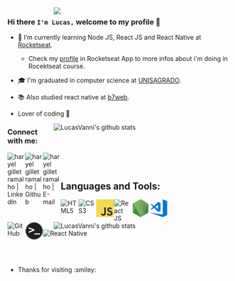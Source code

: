 <img align="right" width="400" src="https://www.cerebro.fit/uploads/thumbnails/course_thumbnails/course_thumbnail_default_70.jpg" />


### Hi there `I'm Lucas,` welcome to my profile 👋

- :rocket: I’m currently learning Node JS, React JS and React Native at [Rocketseat](https://rocketseat.com.br).
    - Check my [profile](https://app.rocketseat.com.br/me/lucas-vanni) in Rocketseat App to more infos about i'm doing in Rocektseat course. 
- :mortar_board: I'm graduated in computer science at [UNISAGRADO](https://unisagrado.edu.br).
- :books: Also studied react native at [b7web](https://b7web.com.br).

- Lover of coding :exploding_head:

<img align="right" width="400" src="https://github-readme-stats.vercel.app/api/top-langs/?username=LucasVanni&layout=compact&theme=algolia" alt="LucasVanni's github stats" />

### Connect with me: 
[<img align="left" alt="haryel gillet ramalho | LinkedIn"  width="40px" src="https://github.com/LucasVanni/LucasVanni/blob/LucasVanni-patch-1/imgs/linkedin.png" />][linkedin]
[<img align="left" alt="haryel gillet ramalho | Github" width="40px"  src="https://github.com/LucasVanni/LucasVanni/blob/LucasVanni-patch-1/imgs/github.png" />][github]
[<img align="left" alt="haryel gillet ramalho | E-mail" width="40px"  src="https://cdn.jsdelivr.net/npm/simple-icons@3.4.0/icons/microsoftoutlook.svg" />][outlook]

<br /><br />

## Languages and Tools:

<div>
  <a href="https://developer.mozilla.org/pt-BR/docs/Web/HTML/HTML5"> 
    <img align="left" alt="HTML5" width="40px" src="https://bognarjunior.files.wordpress.com/2014/12/1417589451_html-256.png?w=256" /> 
  </a>
  <a href="https://www.w3.org/Style/CSS/Overview.en.html">
    <img align="left" alt="CSS3" width="40px" src="https://i0.wp.com/www.tutorialwebdesign.com.br/wp-content/uploads/2015/07/css3.jpg?fit=250%2C237" />
  </a>
  <a href="https://developer.mozilla.org/pt-BR/docs/Web/JavaScript">
    <img align="left" alt="JavaScript" width="40px" src="https://raw.githubusercontent.com/github/explore/80688e429a7d4ef2fca1e82350fe8e3517d3494d/topics/javascript/javascript.png" />
  </a>
  <a href="https://pt-br.reactjs.org">
    <img align="left" alt="React JS" width="40px" src="https://raw.githubusercontent.com/jalbertsr/logo-badge-images/master/img/react_logo.png" />
  </a>
  <a href="https://nodejs.org/en/">
    <img align="left" alt="Node.js" width="40px" src="https://raw.githubusercontent.com/github/explore/80688e429a7d4ef2fca1e82350fe8e3517d3494d/topics/nodejs/nodejs.png" />
  </a>
  <a href="https://code.visualstudio.com">
    <img align="left" alt="Visual Studio Code" width="40px" src="https://raw.githubusercontent.com/github/explore/80688e429a7d4ef2fca1e82350fe8e3517d3494d/topics/visual-studio-code/visual-studio-code.png" />
  </a>
<div/>

<div>
    <br/><br/>
     <img align="right" width="400" src="https://github-readme-stats.vercel.app/api?username=LucasVanni&show_icons=true&theme=algolia&count_private=true" alt="LucasVanni's github stats" />
 </div>
 
 
 <div>
    <a href="https://git-scm.com">
        <img align="left" alt="GitHub" width="40px" src="https://git-scm.com/images/logos/downloads/Git-Icon-1788C.png" />
    </a>    
    <a src="https://ohmyz.sh">
        <img align="left" alt="Bash" width="40px" src="https://raw.githubusercontent.com/github/explore/80688e429a7d4ef2fca1e82350fe8e3517d3494d/topics/terminal/terminal.png" />
    </a>
    <a href="https://reactnative.dev" >
        <img align="left" alt="React Native" width="150px" src="https://pajaaleksic.com/wp-content/uploads/2019/07/react-native-workshop.jpg" />
    </a>
 </div>
 <br/><br/>  
 <br/><br/>
 <br/><br/>  

<div align="center" >
   <ul align="left">
     <li align="left">Thanks for visiting :smiley:</li>
   </ul>
</div>
 
[linkedin]: https://www.linkedin.com/in/lucas-vanni-a66181145
[github]: https://github.com/LucasVanni
[outlook]: mailto:lucas.vanni@hotmail.com
